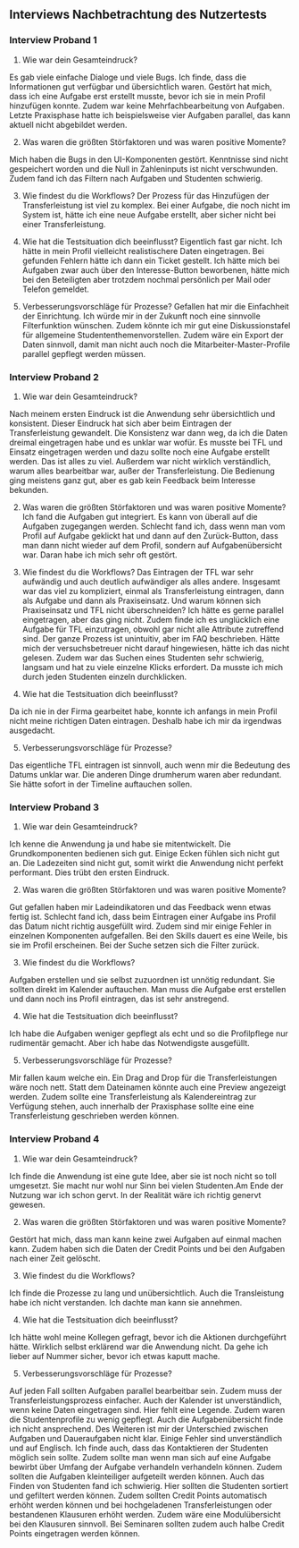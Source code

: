 ## Interviews Nachbetrachtung des Nutzertests

### Interview Proband 1

1. Wie war dein Gesamteindruck?

Es gab viele einfache Dialoge und viele Bugs. Ich finde, dass die Informationen gut verfügbar und übersichtlich waren.
Gestört hat mich, dass ich eine Aufgabe erst erstellt musste, bevor ich sie in mein Profil hinzufügen konnte. Zudem war keine Mehrfachbearbeitung von Aufgaben. Letzte Praxisphase hatte ich beispielsweise vier Aufgaben parallel, das kann aktuell nicht abgebildet werden.

2. Was waren die größten Störfaktoren und was waren positive Momente?

Mich haben die Bugs in den UI-Komponenten gestört. Kenntnisse sind nicht gespeichert worden und die Null in Zahleninputs ist nicht verschwunden. Zudem fand ich das Filtern nach Aufgaben und Studenten schwierig.

3. Wie findest du die Workflows?
Der Prozess für das Hinzufügen der Transferleistung ist viel zu komplex. Bei einer Aufgabe, die noch nicht im System ist, hätte ich eine neue Aufgabe erstellt, aber sicher nicht bei einer Transferleistung.

4. Wie hat die Testsituation dich beeinflusst?
Eigentlich fast gar nicht. Ich hätte in mein Profil vielleicht realistischere Daten eingetragen. Bei gefunden Fehlern hätte ich dann ein Ticket gestellt. Ich hätte mich bei Aufgaben zwar auch über den Interesse-Button beworbenen, hätte mich bei den Beteiligten aber trotzdem nochmal persönlich per Mail oder Telefon gemeldet. 

5. Verbesserungsvorschläge für Prozesse?
Gefallen hat mir die Einfachheit der Einrichtung. Ich würde mir in der Zukunft noch eine sinnvolle Filterfunktion wünschen. Zudem könnte ich mir gut eine Diskussionstafel für allgemeine Studententhemenvorstellen. Zudem wäre ein Export der Daten sinnvoll, damit man nicht auch noch die Mitarbeiter-Master-Profile parallel gepflegt werden müssen.

### Interview Proband 2

1. Wie war dein Gesamteindruck?

Nach meinem ersten Eindruck ist die Anwendung sehr übersichtlich und konsistent. Dieser Eindruck hat sich aber beim Eintragen der Transferleistung gewandelt. Die Konsistenz war dann weg, da ich die Daten dreimal eingetragen habe und es unklar war wofür. Es musste bei TFL und Einsatz eingetragen werden und dazu sollte noch eine Aufgabe erstellt werden. Das ist alles zu viel. Außerdem war nicht wirklich verständlich, warum alles bearbeitbar war, außer der Transferleistung. Die Bedienung ging meistens ganz gut, aber es gab kein Feedback beim Interesse bekunden.

2. Was waren die größten Störfaktoren und was waren positive Momente?
Ich fand die Aufgaben gut integriert. Es kann von überall auf die Aufgaben zugegangen werden.
Schlecht fand ich, dass wenn man vom Profil auf Aufgabe geklickt hat und dann auf den Zurück-Button, dass man dann nicht wieder auf dem Profil, sondern auf Aufgabenübersicht war. Daran habe ich mich sehr oft gestört.

3. Wie findest du die Workflows?
Das Eintragen der TFL war sehr aufwändig und auch deutlich aufwändiger als alles andere. Insgesamt war das viel zu kompliziert,
einmal als Transferleistung eintragen, dann als Aufgabe und dann als Praxiseinsatz. Und warum können sich Praxiseinsatz und TFL nicht überschneiden? Ich hätte es gerne parallel eingetragen, aber das ging nicht.
Zudem finde ich es unglücklich eine Aufgabe für TFL einzutragen, obwohl gar nicht alle Attribute zutreffend sind. Der ganze Prozess ist unintuitiv, aber im FAQ beschrieben. Hätte mich der versuchsbetreuer nicht darauf hingewiesen, hätte ich das nicht gelesen. Zudem war das Suchen eines Studenten sehr schwierig, langsam und hat zu viele einzelne Klicks erfordert. Da musste ich mich durch jeden Studenten einzeln durchklicken.

4. Wie hat die Testsituation dich beeinflusst?

Da ich nie in der Firma gearbeitet habe, konnte ich anfangs in mein Profil nicht meine richtigen Daten eintragen. Deshalb habe ich mir da irgendwas ausgedacht.

5. Verbesserungsvorschläge für Prozesse?

Das eigentliche TFL eintragen ist sinnvoll, auch wenn mir die Bedeutung des Datums unklar war. Die anderen Dinge drumherum waren aber redundant. Sie hätte sofort in der Timeline auftauchen sollen.

### Interview Proband 3

1. Wie war dein Gesamteindruck?

Ich kenne die Anwendung ja und habe sie mitentwickelt. Die Grundkomponenten bedienen sich gut. Einige Ecken fühlen sich nicht gut an. 
Die Ladezeiten sind nicht gut, somit wirkt die Anwendung nicht perfekt performant. Dies trübt den ersten Eindruck.

2. Was waren die größten Störfaktoren und was waren positive Momente?

Gut gefallen haben mir Ladeindikatoren und das Feedback wenn etwas fertig ist. Schlecht fand ich, dass beim Eintragen einer Aufgabe ins Profil das Datum nicht richtig ausgefüllt wird. Zudem sind mir einige Fehler in einzelnen Komponenten aufgefallen. Bei den Skills dauert es eine Weile, bis sie im Profil erscheinen. Bei der Suche setzen sich die Filter zurück.

3. Wie findest du die Workflows?

Aufgaben erstellen und sie selbst zuzuordnen ist unnötig redundant. Sie sollten direkt im Kalender auftauchen. Man muss die Aufgabe erst erstellen und dann noch ins Profil eintragen, das ist sehr anstregend.

4. Wie hat die Testsituation dich beeinflusst?

Ich habe die Aufgaben weniger gepflegt als echt und so die Profilpflege nur rudimentär gemacht. Aber ich habe das Notwendigste ausgefüllt.

5. Verbesserungsvorschläge für Prozesse?

Mir fallen kaum welche ein. Ein Drag and Drop für die Transferleistungen wäre noch nett. Statt dem Dateinamen könnte auch eine Preview angezeigt werden. Zudem sollte eine Transferleistung als Kalendereintrag zur Verfügung stehen, auch innerhalb der Praxisphase sollte eine eine Transferleistung geschrieben werden können. 

### Interview Proband 4

1. Wie war dein Gesamteindruck?

Ich finde die Anwendung ist eine gute Idee, aber sie ist noch nicht so toll umgesetzt. Sie macht nur wohl nur Sinn bei vielen Studenten.Am Ende der Nutzung war ich schon gervt. In der Realität wäre ich richtig genervt gewesen.

2. Was waren die größten Störfaktoren und was waren positive Momente?

Gestört hat mich, dass man kann keine zwei Aufgaben auf einmal machen kann. Zudem haben sich die Daten der Credit Points und bei den Aufgaben nach einer Zeit gelöscht. 

3. Wie findest du die Workflows?

Ich finde die Prozesse zu lang und unübersichtlich. Auch die Transleistung habe ich nicht verstanden. Ich dachte man kann sie annehmen.

4. Wie hat die Testsituation dich beeinflusst?

Ich hätte wohl meine Kollegen gefragt, bevor ich die Aktionen durchgeführt hätte. Wirklich selbst erklärend war die Anwendung nicht. Da gehe ich lieber auf Nummer sicher, bevor ich etwas kaputt mache.

5. Verbesserungsvorschläge für Prozesse?

Auf jeden Fall sollten Aufgaben parallel bearbeitbar sein. Zudem muss der Transferleistungsprozess einfacher. Auch der Kalender ist unverständlich, wenn keine Daten eingetragen sind. Hier fehlt eine Legende. Zudem waren die Studentenprofile zu wenig gepflegt. Auch die Aufgabenübersicht finde ich nicht ansprechend. Des Weiteren ist mir der Unterschied zwischen Aufgaben und Daueraufgaben nicht klar. 
Einige Fehler sind unverständlich und auf Englisch. Ich finde auch, dass das Kontaktieren der Studenten möglich sein sollte. Zudem sollte man wenn man sich auf eine Aufgabe bewirbt über Umfang der Aufgabe verhandeln verhandeln können. Zudem sollten die Aufgaben kleinteiliger aufgeteilt werden können.
Auch das Finden von Studenten fand ich schwierig. Hier sollten die Studenten sortiert und gefiltert werden können.
Zudem sollten Credit Points automatisch erhöht werden können und bei hochgeladenen Transferleistungen oder bestandenen Klausuren erhöht werden. Zudem wäre eine Modulübersicht bei den Klausuren sinnvoll. Bei Seminaren sollten zudem auch halbe Credit Points eingetragen werden können.
